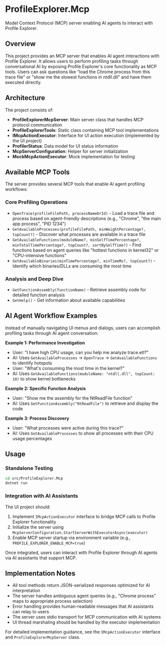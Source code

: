 # ProfileExplorer.Mcp

Model Context Protocol (MCP) server enabling AI agents to interact with Profile Explorer.

## Overview

This project provides an MCP server that enables AI agent interactions with Profile Explorer. It allows users to perform profiling tasks through conversational AI by exposing Profile Explorer's core functionality as MCP tools. Users can ask questions like "load the Chrome process from this trace file" or "show me the slowest functions in ntdll.dll" and have them executed directly.

## Architecture

The project consists of:

- **ProfileExplorerMcpServer**: Main server class that handles MCP protocol communication
- **ProfileExplorerTools**: Static class containing MCP tool implementations
- **IMcpActionExecutor**: Interface for UI action execution (implemented by the UI project)
- **ProfilerStatus**: Data model for UI status information
- **McpServerConfiguration**: Helper for server initialization
- **MockMcpActionExecutor**: Mock implementation for testing

## Available MCP Tools

The server provides several MCP tools that enable AI agent profiling workflows:

### Core Profiling Operations
- `OpenTrace(profileFilePath, processNameOrId)` - Load a trace file and process based on agent-friendly descriptions (e.g., "Chrome", "the main app process", "PID 1234")
- `GetAvailableProcesses(profileFilePath, minWeightPercentage?, topCount?)` - Discover what processes are available in a trace file
- `GetAvailableFunctions(moduleName?, minSelfTimePercentage?, minTotalTimePercentage?, topCount?, sortBySelfTime?)` - Find functions based on agent queries like "hottest functions in kernel32" or "CPU-intensive functions"
- `GetAvailableBinaries(minTimePercentage?, minTimeMs?, topCount?)` - Identify which binaries/DLLs are consuming the most time

### Analysis and Deep Dive
- `GetFunctionAssembly(functionName)` - Retrieve assembly code for detailed function analysis
- `GetHelp()` - Get information about available capabilities

## AI Agent Workflow Examples

Instead of manually navigating UI menus and dialogs, users can accomplish profiling tasks through AI agent conversation:

**Example 1: Performance Investigation**
- User: "I have high CPU usage, can you help me analyze trace.etl?"
- AI: Uses `GetAvailableProcesses` → `OpenTrace` → `GetAvailableFunctions` to identify hotspots
- User: "What's consuming the most time in the kernel?"  
- AI: Uses `GetAvailableFunctions(moduleName: "ntdll.dll", topCount: 10)` to show kernel bottlenecks

**Example 2: Specific Function Analysis**
- User: "Show me the assembly for the NtReadFile function"
- AI: Uses `GetFunctionAssembly("NtReadFile")` to retrieve and display the code

**Example 3: Process Discovery** 
- User: "What processes were active during this trace?"
- AI: Uses `GetAvailableProcesses` to show all processes with their CPU usage percentages

## Usage

### Standalone Testing
```bash
cd src/ProfileExplorer.Mcp
dotnet run
```

### Integration with AI Assistants
The UI project should:
1. Implement `IMcpActionExecutor` interface to bridge MCP calls to Profile Explorer functionality
2. Initialize the server using `McpServerConfiguration.StartServerWithExecutorAsync(executor)`
3. Enable MCP server startup via environment variable (e.g., `PROFILE_EXPLORER_ENABLE_MCP=true`)

Once integrated, users can interact with Profile Explorer through AI agents via AI assistants that support MCP.

## Implementation Notes

- All tool methods return JSON-serialized responses optimized for AI interpretation
- The server handles ambiguous agent queries (e.g., "Chrome process" maps to appropriate process selection)
- Error handling provides human-readable messages that AI assistants can relay to users
- The server uses stdio transport for MCP communication with AI systems
- UI thread marshaling should be handled by the executor implementation


For detailed implementation guidance, see the `IMcpActionExecutor` interface and `ProfileExplorerMcpServer` class.

